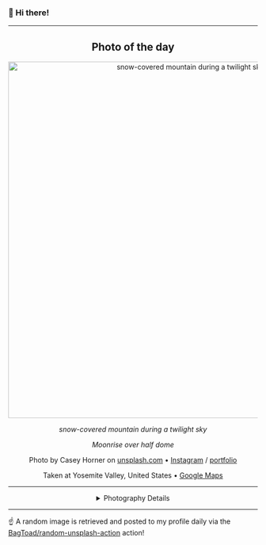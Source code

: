 ### 👋 Hi there!

----
<div align="center">

## Photo of the day
  
  <a href="https://unsplash.com/photos/snow-covered-mountain-during-a-twilight-sky-O0R5XZfKUGQ"><img width="720" src="https://images.unsplash.com/photo-1502657877623-f66bf489d236?crop=entropy&cs=tinysrgb&fit=max&fm=jpg&ixid=M3w1NTI0NDl8MHwxfHJhbmRvbXx8fHx8fHx8fDE3MTI1NTYwMzN8&ixlib=rb-4.0.3&q=80&w=1080" alt="snow-covered mountain during a twilight sky"></a>
  
  <em>snow-covered mountain during a twilight sky</em>
  
  <em>Moonrise over half dome</em>

  Photo by Casey Horner on [unsplash.com](https://unsplash.com/) • [Instagram](https://instagram.com/mischievous_penguins) / [portfolio](http://paypal.me./CaseyHorner)
  
  Taken at Yosemite Valley, United States • [Google Maps](https://www.google.com/maps/search/?api=1&query=37.7455701,-119.5936038)
  
  ---
  
<details>
<summary>Photography Details</summary>
  
| Parameter     | Value |
| ------------- | ----- |
| Camera Model  | NIKON D750 |
| Exposure Time | 25 |
| Aperture      | 3.5 |
| Focal Length  | 24.0 |
| ISO           | 4000 |
| Location      | Yosemite Valley, United States (United States) |
| Coordinates   | Latitude 37.7455701, Longitude -119.5936038 |

### Map

```geojson
        {
            "type": "FeatureCollection",
            "features": [
                {
                    "type": "Feature",
                    "properties": {},
                    "geometry": {
                        "coordinates": [
                            -119.5936038,
                            37.7455701
                        ],
                        "type": "Point"
                    },
                    "id": 1
                },
                {
                    "type": "Feature",
                    "properties": {},
                    "geometry": {
                        "coordinates": [
                            [
                                -119.2936038,
                                38.0455701
                            ],
                            [
                                -119.2936038,
                                37.445570100000005
                            ],
                            [
                                -119.8936038,
                                37.445570100000005
                            ],
                            [
                                -119.8936038,
                                38.0455701
                            ],
                            [
                                -119.2936038,
                                38.0455701
                            ]
                        ],
                        "type": "LineString"
                    }
                }
            ]
        }
```

</details>

</div>

----

☝️ A random image is retrieved and posted to my profile daily via the [BagToad/random-unsplash-action](https://github.com/BagToad/random-unsplash-action) action!
